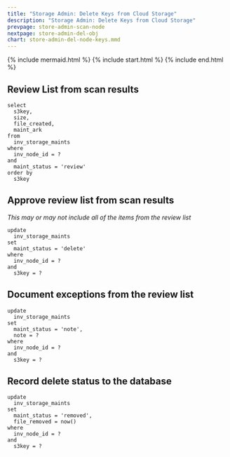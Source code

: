 ```yaml
---
title: "Storage Admin: Delete Keys from Cloud Storage"
description: "Storage Admin: Delete Keys from Cloud Storage"
prevpage: store-admin-scan-node
nextpage: store-admin-del-obj
chart: store-admin-del-node-keys.mmd
---
```


{% include mermaid.html %}
{% include start.html %}
{% include end.html %}

## Review List from scan results

```
select
  s3key,
  size,
  file_created,
  maint_ark
from
  inv_storage_maints
where
  inv_node_id = ?
and
  maint_status = 'review'
order by
  s3key
```

## Approve review list from scan results
_This may or may not include all of the items from the review list_

```
update
  inv_storage_maints
set 
  maint_status = 'delete'
where
  inv_node_id = ?
and
  s3key = ?
```

## Document exceptions from the review list

```
update
  inv_storage_maints
set 
  maint_status = 'note',
  note = ?
where
  inv_node_id = ?
and
  s3key = ?
```

## Record delete status to the database

```
update
  inv_storage_maints
set 
  maint_status = 'removed',
  file_removed = now()
where
  inv_node_id = ?
and
  s3key = ?
```